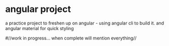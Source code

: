 # angular project


a practice project to freshen up on angular - using angular cli to build it. and angular material for quick styling

#//work in progress... when complete will mention everything//
